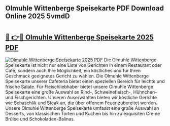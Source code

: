 ## Olmuhle Wittenberge Speisekarte PDF Download Online 2025 5vmdD

# <h2><a href="http://gc68cme.nevu.top/?p=Olmuhle+Wittenberge+Speisekarte">🔗 👉🔴 Olmuhle Wittenberge Speisekarte 2025 PDF</a></h2>

[![Olmuhle Wittenberge Speisekarte 2025 PDF](https://i.imgur.com/dBaPXMq.png)](http://gc68cme.nevu.top/?p=Olmuhle+Wittenberge+Speisekarte)
Die Olmuhle Wittenberge Speisekarte ist nicht nur eine Liste von Gerichten in einem Restaurant oder Café, sondern auch Ihre Möglichkeit, ein köstliches und für Ihren Geschmack geeignetes Gericht zu wählen. Die Olmuhle Wittenberge Speisekarte unserer Cafeteria bietet einen speziellen Bereich für leichte und frische Salate. Für Fleischliebhaber bietet unsere Olmuhle Wittenberge Speisekarte eine große Auswahl an Rind-, Schweinefleisch-, Hühnchen- und Fischgerichten. Unseren Auserwählten bieten wir köstliche Gerichte wie Schaschlik und Steak an, die über offenem Feuer zubereitet werden. Unsere Olmuhle Wittenberge Speisekarte umfasst eine große Auswahl an Desserts, von klassischen Torten und Kuchen bis hin zu exquisiten Crème Brûlée und Schokoladen-Balinas.
